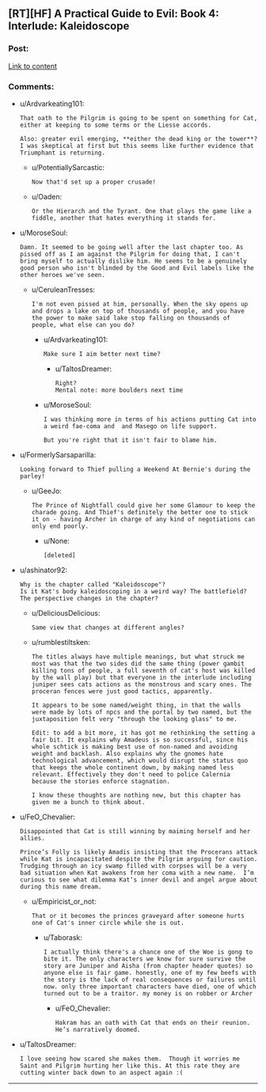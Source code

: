 ## [RT][HF] A Practical Guide to Evil: Book 4: Interlude: Kaleidoscope

### Post:

[Link to content](https://practicalguidetoevil.wordpress.com/2018/05/23/interlude-kaleidoscope/)

### Comments:

- u/Ardvarkeating101:
  ```
  That oath to the Pilgrim is going to be spent on something for Cat, either at keeping to some terms or the Liesse accords.

  Also: greater evil emerging, **either the dead king or the tower**?  I was skeptical at first but this seems like further evidence that Triumphant is returning.
  ```

  - u/PotentiallySarcastic:
    ```
    Now that'd set up a proper crusade!
    ```

  - u/Oaden:
    ```
    Or the Hierarch and the Tyrant. One that plays the game like a fiddle, another that hates everything it stands for.
    ```

- u/MoroseSoul:
  ```
  Damn. It seemed to be going well after the last chapter too. As pissed off as I am against the Pilgrim for doing that, I can't bring myself to actually dislike him. He seems to be a genuinely good person who isn't blinded by the Good and Evil labels like the other heroes we've seen.
  ```

  - u/CeruleanTresses:
    ```
    I'm not even pissed at him, personally. When the sky opens up and drops a lake on top of thousands of people, and you have the power to make said lake stop falling on thousands of people, what else can you do?
    ```

    - u/Ardvarkeating101:
      ```
      Make sure I aim better next time?
      ```

      - u/TaltosDreamer:
        ```
        Right? 
        Mental note: more boulders next time
        ```

    - u/MoroseSoul:
      ```
      I was thinking more in terms of his actions putting Cat into a weird fae-coma and  and Masego on life support.

      But you're right that it isn't fair to blame him.
      ```

- u/FormerlySarsaparilla:
  ```
  Looking forward to Thief pulling a Weekend At Bernie's during the parley!
  ```

  - u/GeeJo:
    ```
    The Prince of Nightfall could give her some Glamour to keep the charade going. And Thief's definitely the better one to stick it on - having Archer in charge of any kind of negotiations can only end poorly.
    ```

    - u/None:
      ```
      [deleted]
      ```

- u/ashinator92:
  ```
  Why is the chapter called "Kaleidoscope"?  
  Is it Kat's body kaleidoscoping in a weird way? The battlefield? The perspective changes in the chapter?
  ```

  - u/DeliciousDelicious:
    ```
    Same view that changes at different angles?
    ```

  - u/rumblestiltsken:
    ```
    The titles always have multiple meanings, but what struck me most was that the two sides did the same thing (power gambit killing tons of people, a full seventh of cat's host was killed by the wall play) but that everyone in the interlude including juniper sees cats actions as the monstrous and scary ones. The proceran fences were just good tactics, apparently.

    It appears to be some named/weight thing, in that the walls were made by lots of npcs and the portal by two named, but the juxtaposition felt very "through the looking glass" to me.

    Edit: to add a bit more, it has got me rethinking the setting a fair bit. It explains why Amadeus is so successful, since his whole schtick is making best use of non-named and avoiding weight and backlash. Also explains why the gnomes hate technological advancement, which would disrupt the status quo that keeps the whole continent down, by making named less relevant. Effectively they don't need to police Calernia because the stories enforce stagnation.

    I know these thoughts are nothing new, but this chapter has given me a bunch to think about.
    ```

- u/FeO_Chevalier:
  ```
  Disappointed that Cat is still winning by maiming herself and her allies. 

  Prince’s Folly is likely Amadis insisting that the Procerans attack while Kat is incapacitated despite the Pilgrim arguing for caution.  Trudging through an icy swamp filled with corpses will be a very bad situation when Kat awakens from her coma with a new name.  I’m curious to see what dilemma Kat‘s inner devil and angel argue about during this name dream.
  ```

  - u/Empiricist_or_not:
    ```
    That or it becomes the princes graveyard after someone hurts one of Cat's inner circle while she is out.
    ```

    - u/Taborask:
      ```
      I actually think there's a chance one of the Woe is gong to bite it. The only characters we know for sure survive the story are Juniper and Aisha (from chapter header quotes) so anyone else is fair game. honestly, one of my few beefs with the story is the lack of real consequences or failures until now. only three important characters have died, one of which turned out to be a traitor. my money is on robber or Archer
      ```

      - u/FeO_Chevalier:
        ```
        Hakram has an oath with Cat that ends on their reunion.  He’s narratively doomed.
        ```

- u/TaltosDreamer:
  ```
  I love seeing how scared she makes them.  Though it worries me Saint and Pilgrim hurting her like this. At this rate they are cutting winter back down to an aspect again :(
  ```

---

